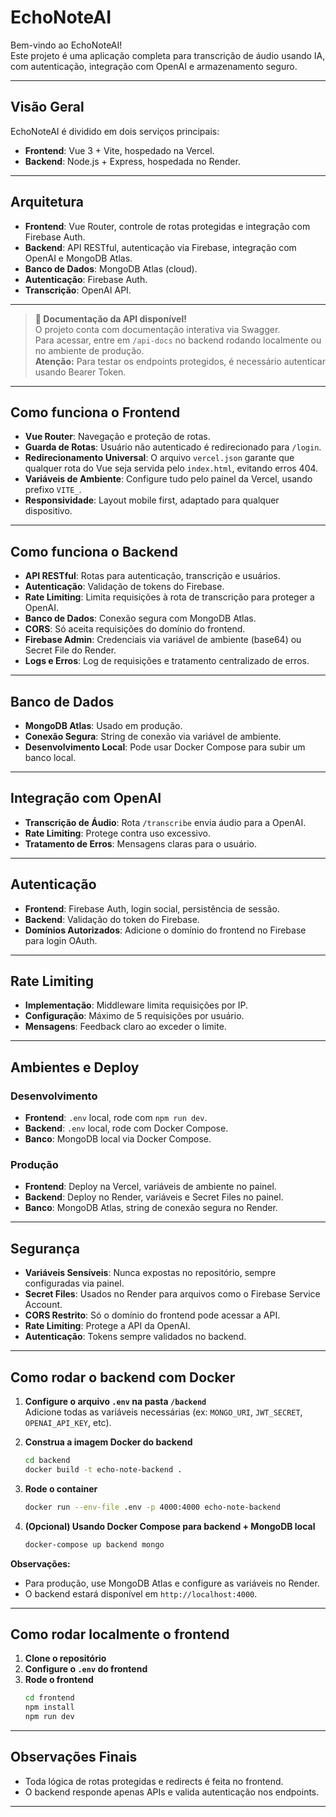 # EchoNoteAI

Bem-vindo ao EchoNoteAI!  
Este projeto é uma aplicação completa para transcrição de áudio usando IA, com autenticação, integração com OpenAI e armazenamento seguro.

---

## Visão Geral

EchoNoteAI é dividido em dois serviços principais:
- **Frontend**: Vue 3 + Vite, hospedado na Vercel.
- **Backend**: Node.js + Express, hospedada no Render.

---

## Arquitetura

- **Frontend**: Vue Router, controle de rotas protegidas e integração com Firebase Auth.
- **Backend**: API RESTful, autenticação via Firebase, integração com OpenAI e MongoDB Atlas.
- **Banco de Dados**: MongoDB Atlas (cloud).
- **Autenticação**: Firebase Auth.
- **Transcrição**: OpenAI API.

---

> **📝 Documentação da API disponível!**  
> O projeto conta com documentação interativa via Swagger.  
> Para acessar, entre em `/api-docs` no backend rodando localmente ou no ambiente de produção.  
> **Atenção:** Para testar os endpoints protegidos, é necessário autenticar usando Bearer Token.

---

## Como funciona o Frontend

- **Vue Router**: Navegação e proteção de rotas.
- **Guarda de Rotas**: Usuário não autenticado é redirecionado para `/login`.
- **Redirecionamento Universal**: O arquivo `vercel.json` garante que qualquer rota do Vue seja servida pelo `index.html`, evitando erros 404.
- **Variáveis de Ambiente**: Configure tudo pelo painel da Vercel, usando prefixo `VITE_`.
- **Responsividade**: Layout mobile first, adaptado para qualquer dispositivo.

---

## Como funciona o Backend

- **API RESTful**: Rotas para autenticação, transcrição e usuários.
- **Autenticação**: Validação de tokens do Firebase.
- **Rate Limiting**: Limita requisições à rota de transcrição para proteger a OpenAI.
- **Banco de Dados**: Conexão segura com MongoDB Atlas.
- **CORS**: Só aceita requisições do domínio do frontend.
- **Firebase Admin**: Credenciais via variável de ambiente (base64) ou Secret File do Render.
- **Logs e Erros**: Log de requisições e tratamento centralizado de erros.

---

## Banco de Dados

- **MongoDB Atlas**: Usado em produção.
- **Conexão Segura**: String de conexão via variável de ambiente.
- **Desenvolvimento Local**: Pode usar Docker Compose para subir um banco local.

---

## Integração com OpenAI

- **Transcrição de Áudio**: Rota `/transcribe` envia áudio para a OpenAI.
- **Rate Limiting**: Protege contra uso excessivo.
- **Tratamento de Erros**: Mensagens claras para o usuário.

---

## Autenticação

- **Frontend**: Firebase Auth, login social, persistência de sessão.
- **Backend**: Validação do token do Firebase.
- **Domínios Autorizados**: Adicione o domínio do frontend no Firebase para login OAuth.

---

## Rate Limiting

- **Implementação**: Middleware limita requisições por IP.
- **Configuração**: Máximo de 5 requisições por usuário.
- **Mensagens**: Feedback claro ao exceder o limite.

---

## Ambientes e Deploy

### Desenvolvimento

- **Frontend**: `.env` local, rode com `npm run dev`.
- **Backend**: `.env` local, rode com Docker Compose.
- **Banco**: MongoDB local via Docker Compose.

### Produção

- **Frontend**: Deploy na Vercel, variáveis de ambiente no painel.
- **Backend**: Deploy no Render, variáveis e Secret Files no painel.
- **Banco**: MongoDB Atlas, string de conexão segura no Render.

---

## Segurança

- **Variáveis Sensíveis**: Nunca expostas no repositório, sempre configuradas via painel.
- **Secret Files**: Usados no Render para arquivos como o Firebase Service Account.
- **CORS Restrito**: Só o domínio do frontend pode acessar a API.
- **Rate Limiting**: Protege a API da OpenAI.
- **Autenticação**: Tokens sempre validados no backend.

---

## Como rodar o backend com Docker

1. **Configure o arquivo `.env` na pasta `/backend`**  
   Adicione todas as variáveis necessárias (ex: `MONGO_URI`, `JWT_SECRET`, `OPENAI_API_KEY`, etc).

2. **Construa a imagem Docker do backend**
   ```sh
   cd backend
   docker build -t echo-note-backend .
   ```

3. **Rode o container**
   ```sh
   docker run --env-file .env -p 4000:4000 echo-note-backend
   ```

4. **(Opcional) Usando Docker Compose para backend + MongoDB local**
   ```sh
   docker-compose up backend mongo
   ```

**Observações:**
- Para produção, use MongoDB Atlas e configure as variáveis no Render.
- O backend estará disponível em `http://localhost:4000`.

---

## Como rodar localmente o frontend

1. **Clone o repositório**
2. **Configure o `.env` do frontend**
3. **Rode o frontend**
   ```sh
   cd frontend
   npm install
   npm run dev
   ```

---

## Observações Finais

- Toda lógica de rotas protegidas e redirects é feita no frontend.
- O backend responde apenas APIs e valida autenticação nos endpoints.

---